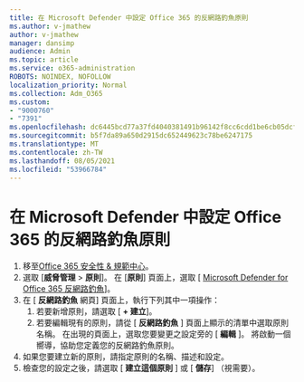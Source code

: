 ```yaml
---
title: 在 Microsoft Defender 中設定 Office 365 的反網路釣魚原則
ms.author: v-jmathew
author: v-jmathew
manager: dansimp
audience: Admin
ms.topic: article
ms.service: o365-administration
ROBOTS: NOINDEX, NOFOLLOW
localization_priority: Normal
ms.collection: Adm_O365
ms.custom:
- "9000760"
- "7391"
ms.openlocfilehash: dc6445bcd77a37fd4040381491b96142f8cc6cdd1be6cb05dcfba0c4a9a55dc5
ms.sourcegitcommit: b5f7da89a650d2915dc652449623c78be6247175
ms.translationtype: MT
ms.contentlocale: zh-TW
ms.lasthandoff: 08/05/2021
ms.locfileid: "53966784"
---
```

# <a name="set-up-anti-phishing-policies-in-microsoft-defender-for-office-365"></a>在 Microsoft Defender 中設定 Office 365 的反網路釣魚原則

1. 移至[Office 365 安全性 & 規範中心](https://go.microsoft.com/fwlink/p/?linkid=2077143)。
2. 選取 [**威脅管理**  >  **原則**]。 在 [**原則**] 頁面上，選取 [ [Microsoft Defender for Office 365 反網路釣魚](https://go.microsoft.com/fwlink/?linkid=2101369)]。
3. 在 [ **反網路釣魚** 網頁] 頁面上，執行下列其中一項操作：
    1. 若要新增原則，請選取 [ **+ 建立**]。
    1. 若要編輯現有的原則，請從 [ **反網路釣魚** ] 頁面上顯示的清單中選取原則名稱。 在出現的頁面上，選取您要變更之設定旁的 [ **編輯** ]。 將啟動一個嚮導，協助您定義您的反網路釣魚原則。
4. 如果您要建立新的原則，請指定原則的名稱、描述和設定。
5. 檢查您的設定之後，請選取 [ **建立這個原則** ] 或 [ **儲存**] （視需要）。
